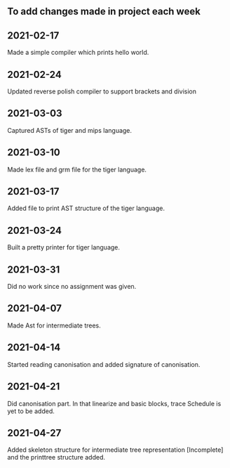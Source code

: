 ## To add changes made in project each week

## 2021-02-17

Made a simple compiler which prints hello world. 

## 2021-02-24

Updated reverse polish compiler to support brackets and division

## 2021-03-03

Captured ASTs of tiger and mips language. 

## 2021-03-10

Made lex file and grm file for the tiger language.

## 2021-03-17

Added file to print AST structure of the tiger language.

## 2021-03-24

Built a pretty printer for tiger language. 

## 2021-03-31

Did no work since no assignment was given.

## 2021-04-07

Made Ast for intermediate trees.

## 2021-04-14

Started reading canonisation and added signature of canonisation.

## 2021-04-21

Did canonisation part. In that linearize and basic blocks, trace Schedule is yet to be added.

## 2021-04-27 

Added skeleton structure for intermediate tree representation \[Incomplete\] and the printtree structure added. 